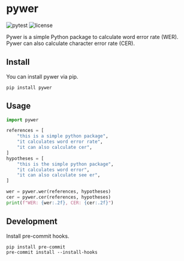 # pywer
![pytest](https://github.com/jumon/pywer/workflows/pytest/badge.svg)
![license](https://img.shields.io/github/license/jumon/pywer)

Pywer is a simple Python package to calculate word error rate (WER). Pywer can also
calculate character error rate (CER).

## Install
You can install pywer via pip.
```
pip install pywer
```

## Usage
```python
import pywer

references = [
    "this is a simple python package",
    "it calculates word error rate",
    "it can also calculate cer",
]
hypotheses = [
    "this is the simple python package",
    "it calculates word error",
    "it can also calculate see er",
]

wer = pywer.wer(references, hypotheses)
cer = pywer.cer(references, hypotheses)
print(f"WER: {wer:.2f}, CER: {cer:.2f}")
```

## Development
Install pre-commit hooks.
```
pip install pre-commit
pre-commit install --install-hooks
```

